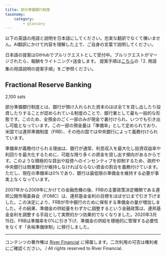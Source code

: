 ```yaml
---
title: 部分準備銀行制度
taxonomy:
    category:
        - glossary
---
```


以下の英語の用語と説明を日本語にしてください。忠実な翻訳でなくて構いません。AI翻訳にかけて内容を理解した上で、ご自身の言葉で説明してください。

日本語の提案はGitHubでプルリクエストとして受付中。プルリクエストがマージされたら、報酬をライトニング⚡️送金します。
提案手順は[こちら](https://github.com/lostinbitcoin/categories/wiki)の「2. 用語集の用語説明の提案手順」をご参照ください。

## Fractional Reserve Banking
2,100 sats

部分準備銀行制度とは、銀行が預け入れられた資本のほぼ全てを貸し出したり投資したりすることが認められている制度のことで、銀行業として最も一般的な形態です。このため、全預金のごく一部のみが現金で裏付けられ、いつでも引き出し可能となっています。この一部の預金量は「準備率」として定められており、米国では連邦準備制度（FRB）、その他の国では中央銀行によって義務付けられています。

準備率が義務付けられる理由は、銀行が通常、利息収入を最大化し投資収益率や利回りを最大化するために、可能な限り多くの資金を貸し出す傾向があるからです。このような積極的な貸出や投資へのインセンティブを抑制するため、政府や中央銀行は商業銀行が維持しなければならない資金の割合を義務付けています。ただし、現在の準備率は0%であり、銀行は最低限の準備金を維持する必要が事実上なくなっています。

2007年から2009年にかけての金融危機の後、FRBの主要政策決定機関である連邦公開市場委員会（FOMC）は、連邦基金金利の目標をほぼゼロまで引き下げました。この決定により、FRBが市中銀行のために保有する準備金の量が増加しました。その結果、準備金の供給量をわずかに調整するという金融政策は、連邦基金金利を調整する手段として実際的かつ効果的でなくなりました。2020年3月15日、FRBは準備率を0%に引き下げ、準備金の供給を積極的に管理する必要性をなくす「余裕準備体制」に移行しました。

---
コンテンツの著作権は [River Financial](https://river.com/) に帰属します。二次利用の可否は権利者にご確認ください。 / All rights reserved to River Financial.
